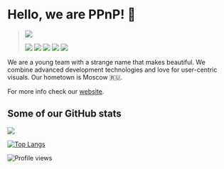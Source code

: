 # Hello, we are PPnP! 👋

> [![](https://i.postimg.cc/7PQfGGH4/PPn-P-logo.png)](https://ppnp.me 'official team website')
>
> [![](https://img.shields.io/badge/PM%26BA-Pavel%20Krylov-lightgrey)](https://vk.com/pkryloff 'VK profile')
> [![](https://img.shields.io/badge/UX%2FUI-Leonid%20Kravtsov-green)](https://vk.com/leokravtsov 'VK profile')
> [![](https://img.shields.io/badge/backend-Stepan%20Denisov-lightblue)](https://t.me/sd_denisoff 'Telegram')
> [![](https://img.shields.io/badge/frontend-Matvey%20Kottsov-orange)](https://vk.com/kottsovcom 'VK profile')
> [![](https://img.shields.io/badge/DS%2FML-Denis%20Kozlov-blue)](https://vk.com/dkozl 'VK profile')

We are a young team with a strange name that makes beautiful. We combine advanced development technologies and love for user-centric visuals. Our hometown is Moscow 🇷🇺.

For more info check our [website](https://ppnp.me).

## Some of our GitHub stats

![](https://github-readme-stats.vercel.app/api?username=PPnP&show_icons=true&count_private=true)

[![Top Langs](https://github-readme-stats-axpwmfcg3.vercel.app/api/top-langs/?username=PPnP&layout=compact)](https://github.com/sd-denisoff/github-readme-stats)

![Profile views](https://gpvc.arturio.dev/sd-denisoff)
